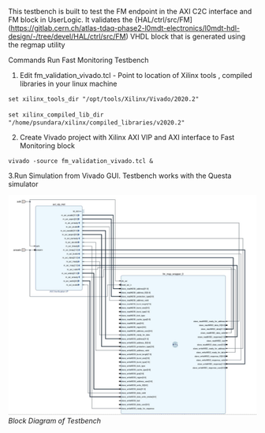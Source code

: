 This testbench is built to test the FM endpoint in the AXI C2C interface and FM block in UserLogic. It validates the {HAL/ctrl/src/FM](https://gitlab.cern.ch/atlas-tdaq-phase2-l0mdt-electronics/l0mdt-hdl-design/-/tree/devel/HAL/ctrl/src/FM) VHDL block that is generated using the regmap utility

Commands Run Fast Monitoring Testbench

1. Edit fm_validation_vivado.tcl - Point to location of Xilinx tools , compiled libraries in your linux machine
```
set xilinx_tools_dir "/opt/tools/Xilinx/Vivado/2020.2"

set xilinx_compiled_lib_dir "/home/psundara/xilinx/compiled_libraries/v2020.2"
```
2. Create Vivado project with Xilinx AXI VIP and AXI interface to Fast Monitoring block
```
vivado -source fm_validation_vivado.tcl &
```
3.Run Simulation from Vivado GUI.  Testbench works with the Questa simulator



![BD_Testbench](./FM_tb.png)*Block Diagram of Testbench*


